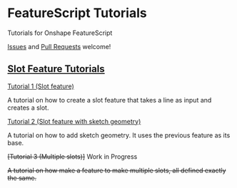 # FeatureScript Tutorials

Tutorials for Onshape FeatureScript

[Issues](https://github.com/morganb21/featurescript-tutorials/issues) and [Pull Requests](https://github.com/morganb21/featurescript-tutorials/pulls) welcome!

## [Slot Feature Tutorials](slot-tutorials/)

[Tutorial 1 (Slot feature)](slot-tutorials/tutorial-1/)

A tutorial on how to create a slot feature that takes a line as input and creates a slot.

[Tutorial 2 (Slot feature with sketch geometry)](slot-tutorials/tutorial-2/)

A tutorial on how to add sketch geometry. It uses the previous feature as its base.

~~[Tutorial 3 (Multiple slots)]~~ Work in Progress

~~A tutorial on how make a feature to make multiple slots, all defined exactly the same.~~
